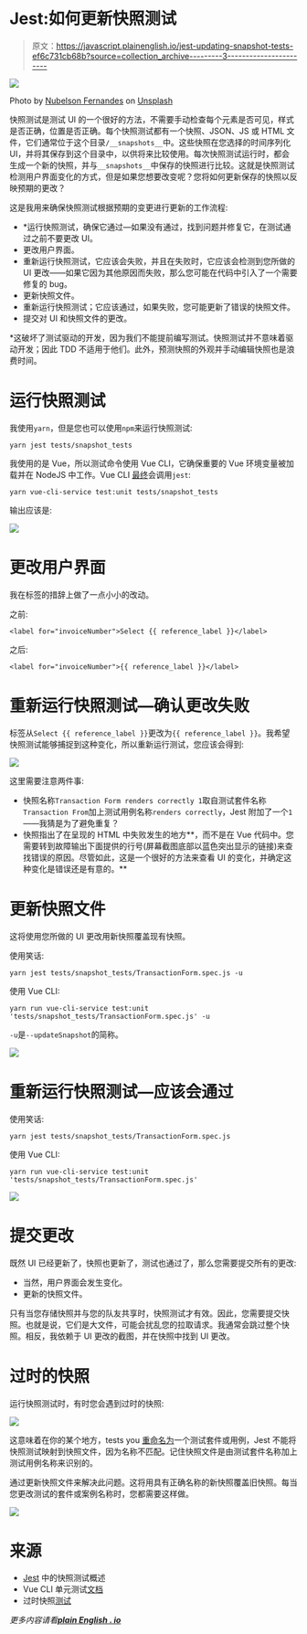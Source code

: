 # Jest:如何更新快照测试

> 原文：<https://javascript.plainenglish.io/jest-updating-snapshot-tests-ef6c731cb68b?source=collection_archive---------3----------------------->

![](img/149dbbbe0a918ba82477d0a976dfd202.png)

Photo by [Nubelson Fernandes](https://unsplash.com/@nublson?utm_source=medium&utm_medium=referral) on [Unsplash](https://unsplash.com?utm_source=medium&utm_medium=referral)

快照测试是测试 UI 的一个很好的方法，不需要手动检查每个元素是否可见，样式是否正确，位置是否正确。每个快照测试都有一个快照、JSON、JS 或 HTML 文件，它们通常位于这个目录`/__snapshots__`中。这些快照在您选择的时间序列化 UI，并将其保存到这个目录中，以供将来比较使用。每次快照测试运行时，都会生成一个新的快照，并与`__snapshots__`中保存的快照进行比较。这就是快照测试检测用户界面变化的方式，但是如果您想要改变呢？您将如何更新保存的快照以反映预期的更改？

这是我用来确保快照测试根据预期的变更进行更新的工作流程:

*   *运行快照测试，确保它通过—如果没有通过，找到问题并修复它，在测试通过之前不要更改 UI。
*   更改用户界面。
*   重新运行快照测试，它应该会失败，并且在失败时，它应该会检测到您所做的 UI 更改——如果它因为其他原因而失败，那么您可能在代码中引入了一个需要修复的 bug。
*   更新快照文件。
*   重新运行快照测试；它应该通过，如果失败，您可能更新了错误的快照文件。
*   提交对 UI 和快照文件的更改。

*这破坏了测试驱动的开发，因为我们不能提前编写测试。快照测试并不意味着驱动开发；因此 TDD 不适用于他们。此外，预测快照的外观并手动编辑快照也是浪费时间。

# 运行快照测试

我使用`yarn`，但是您也可以使用`npm`来运行快照测试:

```
yarn jest tests/snapshot_tests
```

我使用的是 Vue，所以测试命令使用 Vue CLI，它确保重要的 Vue 环境变量被加载并在 NodeJS 中工作。Vue CLI [最终](https://cli.vuejs.org/core-plugins/unit-jest.html#debugging-tests)会调用`jest`:

```
yarn vue-cli-service test:unit tests/snapshot_tests
```

输出应该是:

![](img/c2c641c47b2cba34a920f5e7cfa7da1f.png)

# 更改用户界面

我在标签的措辞上做了一点小小的改动。

之前:

```
<label for="invoiceNumber">Select {{ reference_label }}</label>
```

之后:

```
<label for="invoiceNumber">{{ reference_label }}</label>
```

# 重新运行快照测试—确认更改失败

标签从`Select {{ reference_label }}`更改为`{{ reference_label }}`。我希望快照测试能够捕捉到这种变化，所以重新运行测试，您应该会得到:

![](img/a572f0962e4dcdb05fc3daeb062b33d5.png)

这里需要注意两件事:

*   快照名称`Transaction Form renders correctly 1`取自测试套件名称`Transaction From`加上测试用例名称`renders correctly`，Jest 附加了一个`1`——我猜是为了避免重复？
*   快照指出了在呈现的 HTML 中失败发生的地方**，而不是在 Vue 代码中。您需要转到故障输出下面提供的行号(屏幕截图底部以蓝色突出显示的链接)来查找错误的原因。尽管如此，这是一个很好的方法来查看 UI 的变化，并确定这种变化是错误还是有意的。**

# 更新快照文件

这将使用您所做的 UI 更改用新快照覆盖现有快照。

使用笑话:

```
yarn jest tests/snapshot_tests/TransactionForm.spec.js -u
```

使用 Vue CLI:

```
yarn run vue-cli-service test:unit 'tests/snapshot_tests/TransactionForm.spec.js' -u
```

`-u`是`--updateSnapshot`的简称。

![](img/97d26d4eb8b29312c9d4a7d017fab024.png)

# 重新运行快照测试—应该会通过

使用笑话:

```
yarn jest tests/snapshot_tests/TransactionForm.spec.js
```

使用 Vue CLI:

```
yarn run vue-cli-service test:unit 'tests/snapshot_tests/TransactionForm.spec.js'
```

![](img/a32872866299e88c426003602170dfa8.png)

# 提交更改

既然 UI 已经更新了，快照也更新了，测试也通过了，那么您需要提交所有的更改:

*   当然，用户界面会发生变化。
*   更新的快照文件。

只有当您存储快照并与您的队友共享时，快照测试才有效。因此，您需要提交快照。也就是说，它们是大文件，可能会扰乱您的拉取请求。我通常会跳过整个快照。相反，我依赖于 UI 更改的截图，并在快照中找到 UI 更改。

# 过时的快照

运行快照测试时，有时您会遇到过时的快照:

![](img/34ab0d5a98f60bb05dc36a4ea8176d36.png)

这意味着在你的某个地方，tests you [重命名为](https://stackoverflow.com/questions/57793527/what-are-obsolete-snapshots-and-snapshot-files)一个测试套件或用例，Jest 不能将快照测试映射到快照文件，因为名称不匹配。记住快照文件是由测试套件名称加上测试用例名称来识别的。

通过更新快照文件来解决此问题。这将用具有正确名称的新快照覆盖旧快照。每当您更改测试的套件或案例名称时，您都需要这样做。

![](img/7e7689001fcdab0cfd0f251814c991ed.png)

# 来源

*   [Jest](https://jestjs.io/docs/snapshot-testing) 中的快照测试概述
*   Vue CLI 单元测试[文档](https://cli.vuejs.org/core-plugins/unit-jest.html#debugging-tests)
*   过时快照[测试](https://stackoverflow.com/questions/57793527/what-are-obsolete-snapshots-and-snapshot-files)

*更多内容请看*[***plain English . io***](http://plainenglish.io/)